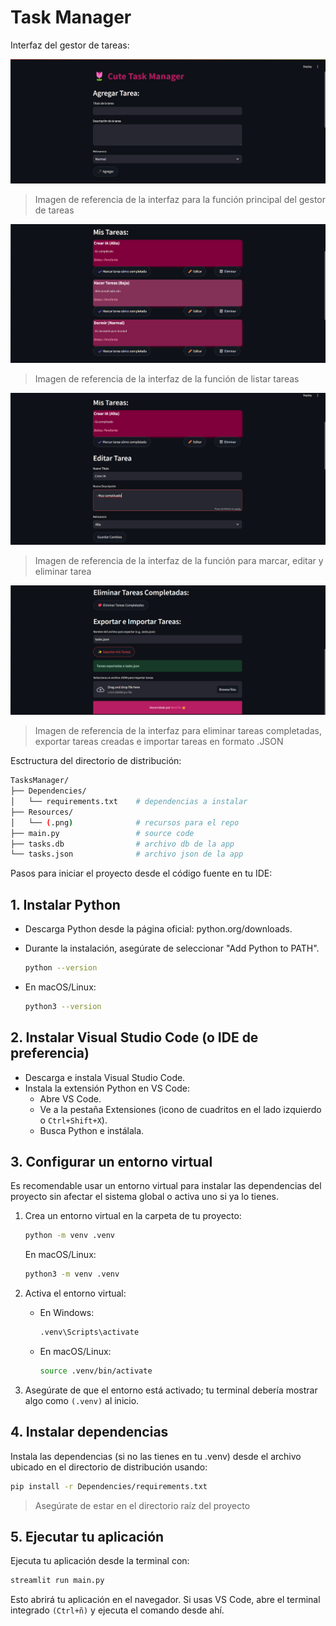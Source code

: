 # Task Manager

Interfaz del gestor de tareas:

![Task Manager Interface 1](https://github.com/Maricifu/PY_TasksManager/blob/main/Resources/image1.png?raw=true)
> Imagen de referencia de la interfaz para la función principal del gestor de tareas

![Task Manager Interface 2](https://github.com/Maricifu/PY_TasksManager/blob/main/Resources/image2.png?raw=true)
> Imagen de referencia de la interfaz de la función de listar tareas

![Task Manager Interface 3](https://github.com/Maricifu/PY_TasksManager/blob/main/Resources/image3.png?raw=true)
> Imagen de referencia de la interfaz de la función para marcar, editar y eliminar tarea

![Task Manager Interface 4](https://github.com/Maricifu/PY_TasksManager/blob/main/Resources/image4.png?raw=true)
> Imagen de referencia de la interfaz para eliminar tareas completadas, exportar tareas creadas e importar tareas en formato .JSON

Esctructura del directorio de distribución:

```bash
TasksManager/
├── Dependencies/
│   └── requirements.txt    # dependencias a instalar
├── Resources/
│   └── (.png)              # recursos para el repo
├── main.py                 # source code
├── tasks.db                # archivo db de la app
└── tasks.json              # archivo json de la app
```

Pasos para iniciar el proyecto desde el código fuente en tu IDE:

## 1. Instalar Python

- Descarga Python desde la página oficial: python.org/downloads.
- Durante la instalación, asegúrate de seleccionar "Add Python to PATH".

    ```bash
    python --version
    ```

- En macOS/Linux:

    ```bash
    python3 --version
    ```

## 2. Instalar Visual Studio Code (o IDE de preferencia)

- Descarga e instala Visual Studio Code.
- Instala la extensión Python en VS Code:
  - Abre VS Code.
  - Ve a la pestaña Extensiones (icono de cuadritos en el lado izquierdo o ``Ctrl+Shift+X``).
  - Busca Python e instálala.

## 3. Configurar un entorno virtual

Es recomendable usar un entorno virtual para instalar las dependencias del proyecto sin afectar el sistema global o activa uno si ya lo tienes.

1. Crea un entorno virtual en la carpeta de tu proyecto:

    ```bash
    python -m venv .venv
    ```

    En macOS/Linux:

    ```bash
    python3 -m venv .venv
    ```

2. Activa el entorno virtual:

    - En Windows:

        ```bash
        .venv\Scripts\activate
        ```

    - En macOS/Linux:

        ```bash
        source .venv/bin/activate
        ```

3. Asegúrate de que el entorno está activado; tu terminal debería mostrar algo como ``(.venv)`` al inicio.

## 4. Instalar dependencias

Instala las dependencias (si no las tienes en tu .venv) desde el archivo ubicado en el directorio de distribución usando:

```bash
pip install -r Dependencies/requirements.txt
```

> Asegúrate de estar en el directorio raíz del proyecto

## 5. Ejecutar tu aplicación

Ejecuta tu aplicación desde la terminal con:

```bash
streamlit run main.py
```

Esto abrirá tu aplicación en el navegador. Si usas VS Code, abre el terminal integrado ``(Ctrl+ñ)`` y ejecuta el comando desde ahí.

